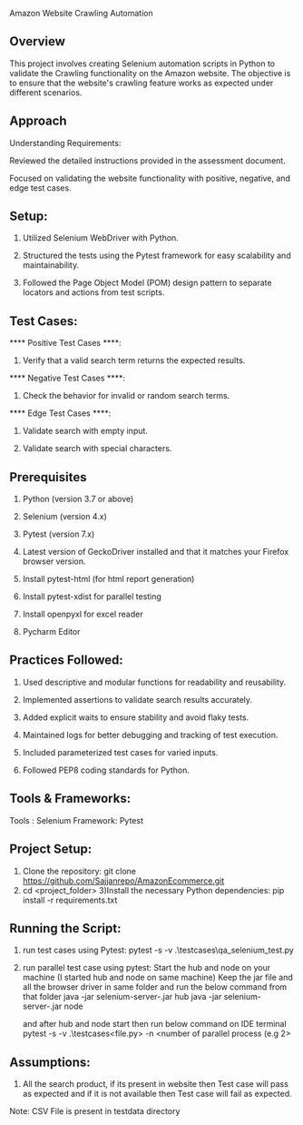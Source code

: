 Amazon Website Crawling Automation

Overview
---------

This project involves creating Selenium automation scripts in Python to validate the Crawling functionality on the Amazon website. The objective is to ensure that the website's crawling feature works as expected under different scenarios.


Approach
---------

Understanding Requirements:

Reviewed the detailed instructions provided in the assessment document.

Focused on validating the website functionality with positive, negative, and edge test cases.

Setup:
---------

1) Utilized Selenium WebDriver with Python.

2) Structured the tests using the Pytest framework for easy scalability and maintainability.

3) Followed the Page Object Model (POM) design pattern to separate locators and actions from test scripts.

Test Cases:
--------------

**** Positive Test Cases ****:

1) Verify that a valid search term returns the expected results.

**** Negative Test Cases ****:

1) Check the behavior for invalid or random search terms.

**** Edge Test Cases ****:

1) Validate search with empty input.

2) Validate search with special characters.

Prerequisites
----------------
1) Python (version 3.7 or above)

2) Selenium (version 4.x)

3) Pytest (version 7.x)    

4) Latest version of GeckoDriver installed and that it matches your Firefox browser version.

5) Install pytest-html (for html report generation)

6) Install pytest-xdist for parallel testing

7) Install  openpyxl for excel reader

8) Pycharm Editor

Practices Followed:
----------------------

1) Used descriptive and modular functions for readability and reusability.

2) Implemented assertions to validate search results accurately.

3) Added explicit waits to ensure stability and avoid flaky tests.

4) Maintained logs for better debugging and tracking of test execution.

5) Included parameterized test cases for varied inputs.

6) Followed PEP8 coding standards for Python.


Tools & Frameworks:
---------------------
Tools : Selenium
Framework: Pytest

Project Setup:
-----------------
1) Clone the repository:
      git clone https://github.com/Sajjanrepo/AmazonEcommerce.git
2) cd <project_folder>
3)Install the necessary Python dependencies:
   pip install -r requirements.txt

Running the Script:
----------------------
1) run test cases using Pytest:
   pytest -s -v .\testcases\qa_selenium_test.py

1) run parallel test case using pytest:
   Start the hub and node on your machine (I started hub and node on same machine)
   Keep the jar file and all the browser driver in same folder and run the below command from that folder
     java -jar selenium-server-<version>.jar  hub
     java -jar selenium-server-<version>.jar  node

    and after hub and node start then run below command on IDE terminal
       pytest -s -v .\testcases\<file.py>  -n <number of parallel process (e.g 2>

Assumptions:
--------------
1) All the search product, if its present in website then Test case will pass as expected and if it is not available then Test case will fail as expected.

Note:
    CSV File is present in testdata directory

